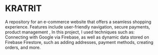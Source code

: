 # KRATRIT
A repository for an e-commerce website that offers a seamless shopping experience. Features include user-friendly navigation, secure payments, product management ,
In this project, I used techniques such as:
Connecting with Google via Firebase, as well as dynamic data stored on Firebase Firestore, such as adding addresses, payment methods, creating orders, and more.
